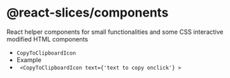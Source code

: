 # @react-slices/components

React helper components for small functionalities and some CSS interactive modified HTML components

-   `CopyToClipboardIcon`
-   Example
-   ` <CopyToClipboardIcon text={'text to copy onclick'} >`
